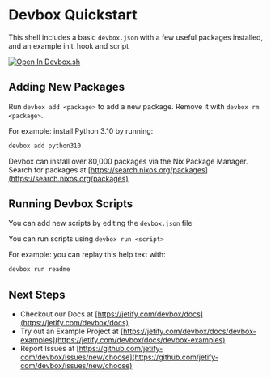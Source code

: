# Devbox Quickstart

This shell includes a basic `devbox.json` with a few useful packages installed, and an example init_hook and script

[![Open In Devbox.sh](https://jetify.com/img/devbox/open-in-devbox.svg)](https://devbox.sh/github.com/jetify-com/devbox-examples?folder=tutorial)

## Adding New Packages

Run `devbox add <package>` to add a new package. Remove it with `devbox rm <package>`.

For example: install Python 3.10 by running:

```bash
devbox add python310
```

Devbox can install over 80,000 packages via the Nix Package Manager. Search for packages at [https://search.nixos.org/packages](https://search.nixos.org/packages)

## Running Devbox Scripts

You can add new scripts by editing the `devbox.json` file

You can run scripts using `devbox run <script>`

For example: you can replay this help text with:

```bash
devbox run readme
```

## Next Steps

* Checkout our Docs at [https://jetify.com/devbox/docs](https://jetify.com/devbox/docs)
* Try out an Example Project at [https://jetify.com/devbox/docs/devbox-examples](https://jetify.com/devbox/docs/devbox-examples)
* Report Issues at [https://github.com/jetify-com/devbox/issues/new/choose](https://github.com/jetify-com/devbox/issues/new/choose)
